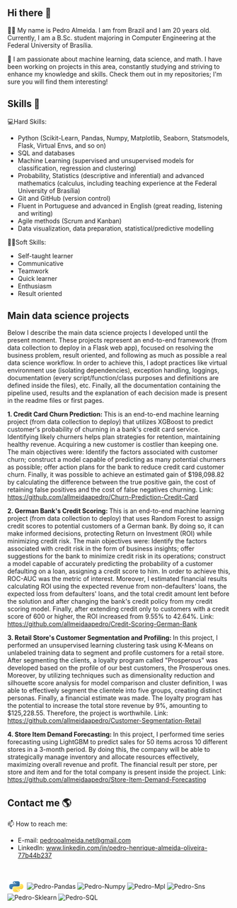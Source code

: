 ## Hi there 👋

👨‍💻 My name is Pedro Almeida. I am from Brazil and I am 20 years old. Currently, I am a B.Sc. student majoring in Computer Engineering at the Federal University of Brasília.

📘 I am passionate about machine learning, data science, and math. I have been working on projects in this area, constantly studying and striving to enhance my knowledge and skills. Check them out in my repositories; I'm sure you will find them interesting!

## Skills 🌟

💻Hard Skills:
  - Python (Scikit-Learn, Pandas, Numpy, Matplotlib, Seaborn, Statsmodels, Flask, Virtual Envs, and so on)
  - SQL and databases
  - Machine Learning (supervised and unsupervised models for classification, regression and clustering)
  - Probability, Statistics (descriptive and inferential) and advanced mathematics (calculus, including teaching experience at the Federal University of Brasília)
  - Git and GitHub (version control)
  - Fluent in Portuguese and advanced in English (great reading, listening and writing)
  - Agile methods (Scrum and Kanban)
  - Data visualization, data preparation, statistical/predictive modelling

🙅‍♂️Soft Skills:
  - Self-taught learner
  - Communicative
  - Teamwork
  - Quick learner
  - Enthusiasm
  - Result oriented

## Main data science projects
Below I describe the main data science projects I developed until the present moment. These projects represent an end-to-end framework (from data collection to deploy in a Flask web app), focused on resolving the business problem, result oriented, and following as much as possible a real data science workflow. In order to achieve this, I adopt practices like virtual environment use (isolating dependencies), exception handling, loggings, documentation (every script/function/class purposes and definitions are defined inside the files), etc. Finally, all the documentation containing the pipeline used, results and the explanation of each decision made is present in the readme files or first pages.

<b>1. Credit Card Churn Prediction: </b>This is an end-to-end machine learning project (from data collection to deploy) that utilizes XGBoost to predict customer's probability of churning in a bank's credit card service. Identifying likely churners helps plan strategies for retention, maintaining healthy revenue. Acquiring a new customer is costlier than keeping one. The main objectives were: Identify the factors associated with customer churn; construct a model capable of predicting as many potential churners as possible; offer action plans for the bank to reduce credit card customer churn. Finally, it was possible to achieve an estimated gain of $198,098.82 by calculating the difference between the true positive gain, the cost of retaining false positives and the cost of false negatives churning. Link: https://github.com/allmeidaapedro/Churn-Prediction-Credit-Card

<b>2. German Bank's Credit Scoring: </b>This is an end-to-end machine learning project (from data collection to deploy) that uses Random Forest to assign credit scores to potential customers of a German bank. By doing so, it can make informed decisions, protecting Return on Investment (ROI) while minimizing credit risk. The main objectives were: Identify the factors associated with credit risk in the form of business insights; offer suggestions for the bank to minimize credit risk in its operations; construct a model capable of accurately predicting the probability of a customer defaulting on a loan, assigning a credit score to him. In order to achieve this, ROC-AUC was the metric of interest. Moreover, I estimated financial results calculating ROI using the expected revenue from non-defaulters' loans, the expected loss from defaulters' loans, and the total credit amount lent before the solution and after changing the bank's credit policy from my credit scoring model. Finally, after extending credit only to customers with a credit score of 600 or higher, the ROI increased from 9.55% to 42.64%. Link: https://github.com/allmeidaapedro/Credit-Scoring-German-Bank

<b>3. Retail Store's Customer Segmentation and Profiling: </b> In this project, I performed an unsupervised learning clustering task using K-Means on unlabeled training data to segment and profile customers for a retail store. After segmenting the clients, a loyalty program called "Prosperous" was developed based on the profile of our best customers, the Prosperous ones. Moreover, by utilizing techniques such as dimensionality reduction and silhouette score analysis for model comparison and cluster definition, I was able to effectively segment the clientele into five groups, creating distinct personas. Finally, a financial estimate was made. The loyalty program has the potential to increase the total store revenue by 9%, amounting to $125,228.55. Therefore, the project is worthwhile. Link: https://github.com/allmeidaapedro/Customer-Segmentation-Retail

<b>4. Store Item Demand Forecasting: </b> In this project, I performed time series forecasting using LightGBM to predict sales for 50 items across 10 different stores in a 3-month period. By doing this, the company will be able to strategically manage inventory and allocate resources effectively, maximizing overall revenue and profit. The financial result per store, per store and item and for the total company is present inside the project. Link: https://github.com/allmeidaapedro/Store-Item-Demand-Forecasting

## Contact me 🌎
📫 How to reach me:
  - E-mail: pedrooalmeida.net@gmail.com
 - LinkedIn: www.linkedin.com/in/pedro-henrique-almeida-oliveira-77b44b237
## 
<div style="display: inline_block"><br>
  <img align="center" alt="Pedro-Python" height="30" width="40" src="https://raw.githubusercontent.com/devicons/devicon/master/icons/python/python-original.svg">
  <img align="center" alt="Pedro-Pandas" height="30" width="40" src="https://cdn.jsdelivr.net/gh/devicons/devicon/icons/pandas/pandas-original.svg">
  <img align="center" alt="Pedro-Numpy" height="30" width="40" src="https://cdn.jsdelivr.net/gh/devicons/devicon/icons/numpy/numpy-original.svg">
  <img align="center" alt="Pedro-Mpl" height="30" width="30" src="https://upload.wikimedia.org/wikipedia/commons/8/84/Matplotlib_icon.svg">
  <img align="center" alt="Pedro-Sns" height="30" width="40" src="https://user-images.githubusercontent.com/104145773/171375260-c711bda4-ff6d-4693-9a91-b234744f13ad.svg">
<img align="center" alt="Pedro-Sklearn" height="30" width="40" src="https://github.com/scikit-learn/scikit-learn/blob/main/doc/logos/scikit-learn-logo-notext.png">
  <img align="center" alt="Pedro-SQL" height="30" width="40" src="https://cdn.jsdelivr.net/gh/devicons/devicon/icons/postgresql/postgresql-original.svg">
</div>
